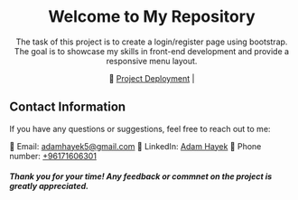 <h1 align="center">Welcome to My Repository</h1>

<p></p>

<p align="center">
  The task of this project is to create a login/register page using bootstrap. The goal is to showcase my skills in front-end development and provide a responsive menu layout.
</p>

<p align="center">
  🔗 <a href="https://adamhayek2002.github.io/login-register/login.html">Project Deployment</a> | 
</p>



## Contact Information

If you have any questions or suggestions, feel free to reach out to me:

📧 Email: [adamhayek5@gmail.com](mailto:adamhayek5@gmail.com)
💼 LinkedIn: [Adam Hayek](https://www.linkedin.com/in/adam-hayek-a96147182?lipi=urn%3Ali%3Apage%3Ad_flagship3_profile_view_base_contact_details%3BKonzYvlQQ12FLfVkaySmkg%3D%3D)
📱 Phone number: [+96171606301](https://api.whatsapp.com/send?phone=96171606301)
<h5>Thank you for your time! Any feedback or commnet on the project is greatly appreciated.</h5>
